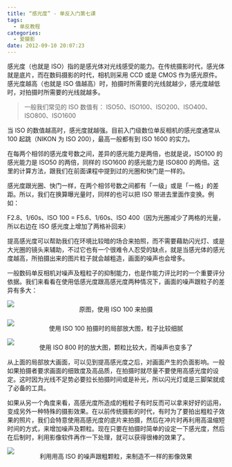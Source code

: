 ```yaml
---
title: “感光度” - 单反入门第七课
tags:
  - 单反教程
categories:
  - 爱摄影
date: 2012-09-10 20:07:23
---
```


感光度（也就是 ISO）指的是感光体对光线感受的能力。在传统摄影时代，感光体就是底片，而在数码摄影的时代，相机则采用 CCD 或是 CMOS 作为感光原件。感光度越高（也就是 ISO 值越高）时，拍摄时所需要的光线就越少，感光度越低时，对拍摄时所需要的光线就越多。

> 一般我们常见的 ISO 数值有： ISO50、ISO100、ISO200、ISO400、ISO800、ISO1600

当 ISO 的数值越高时，感光度就越强。目前入门级数位单反相机的感光度通常从 100 起跳（NIKON 为 ISO 200），最高一般都有到 ISO 1600 的实力。

在每两个相邻的感光度号数之间，差异的感光能力是两倍，也就是说，ISO100 的感光能力是 ISO50 的两倍，同样的 ISO1600 的感光能力是 ISO800 的两倍。这里的计算方法，跟我们在前面课程中提到过的光圈和快门是一样的。

感光度跟光圈、快门一样，在两个相邻号数之间都有「一级」或是「一格」的差距。所以，我们在换算曝光量时，同样的也可以把 ISO 带进去里面作变换。例如：

F2.8、1/60s、ISO 100 = F5.6、1/60s、ISO 400（因为光圈减少了两格的光量，所以右边在 ISO 感光度上增加了两格补回来）

<!-- more -->

提高感光度可以帮助我们在环境比较暗的场合来拍照，而不需要藉助闪光灯、或是大光圈的镜头来辅助，不过它也有一个很难令人忍受的缺点，就是当感光体的感光度越高，所拍摄出来的图片粒子就会越粗造，画面的噪声也会增多。

一般数码单反相机对噪声及粗粒子的抑制能力，也是作能力评比时的一个重要评分依据。我们来看看在使用低感光度跟高感光度两种情况下，画面的噪声跟粒子的差异有多大：

![](/images/sle/SLR_seventh1.jpg)<p align="center" style="line-height: initial; margin-top: -20px;">原图，使用 ISO 100 来拍摄</p>

![](/images/sle/SLR_seventh2.jpg)<p align="center" style="line-height: initial; margin-top: -20px;">使用 ISO 100 拍摄时的局部放大图，粒子比较细腻</p>

![](/images/sle/SLR_seventh3.jpg)<p align="center" style="line-height: initial; margin-top: -20px;">使用 ISO 800 时的放大图，颗粒比较大，而噪声也变多了</p>

从上面的局部放大画面，可以见到提高感光度之后，对画面产生的负面影响。一般如果拍摄者要求画面的细致度及高品质，在拍摄时就尽量不要使用高感光度的设定。这时因为光线不足势必要拉长拍摄时间或是补光，所以闪光灯或是三脚架就成了必备的工具。

如果从另一个角度来看，高感光度所造成的粗粒子有时反而可以拿来好好的运用，变成另外一种特殊的摄影效果。在以前传统摄影的时代，有时为了要拍出粗粒子效果的照片，我们会特意使用高感光度的底片来拍摄，然后在冲片时再利用高温缩短时间的方式，来增加噪声及颗粒。现在只要在拍摄时简单的设定一下感光度，然后在后制时，利用影像软件再作一下处理，就可以获得很棒的效果了。

![](/images/sle/SLR_seventh4.jpg)<p align="center" style="line-height: initial; margin-top: -20px;">利用用高 ISO 的噪声跟粗颗粒，来制造不一样的影像效果</p>
<br/>
<br/>